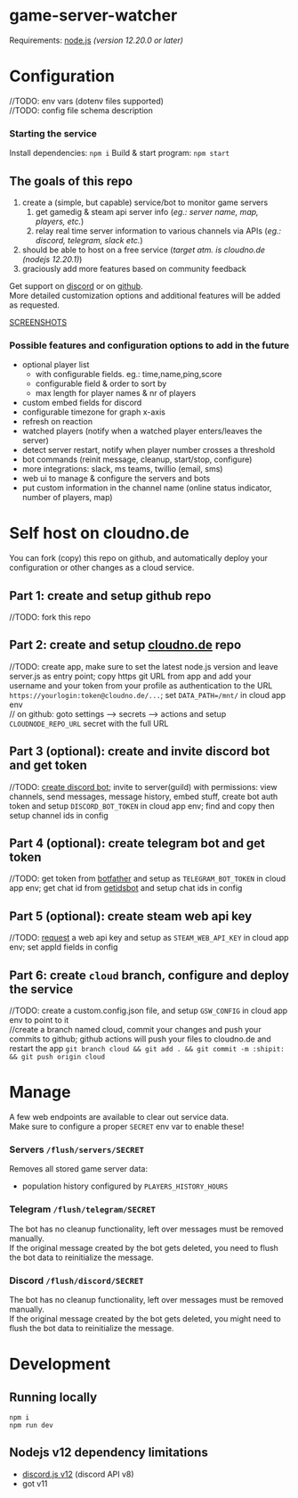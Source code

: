 # game-server-watcher
Requirements: [node.js](https://nodejs.org/) _(version 12.20.0 or later)_

# Configuration
//TODO: env vars (dotenv files supported)  
//TODO: config file schema description  

### Starting the service
Install dependencies: `npm i`
Build & start program: `npm start`

## The goals of this repo
 1. create a (simple, but capable) service/bot to monitor game servers
    1. get gamedig & steam api server info (_eg.: server name, map, players, etc._)
    1. relay real time server information to various channels via APIs (_eg.: discord, telegram, slack etc._)
 1. should be able to host on a free service (_target atm. is cloudno.de (nodejs 12.20.1)_)
 1. graciously add more features based on community feedback 

Get support on [discord](https://discord.gg/4tsbftsGJz) or on [github](https://github.com/a-sync/game-server-watcher/issues/new).  
More detailed customization options and additional features will be added as requested.  

[SCREENSHOTS](https://github.com/a-sync/game-server-watcher/issues/1#issue-1195221880)

### Possible features and configuration options to add in the future
 * optional player list
   * with configurable fields. eg.: time,name,ping,score
   * configurable field & order to sort by
   * max length for player names & nr of players
 * custom embed fields for discord
 * configurable timezone for graph x-axis
 * refresh on reaction
 * watched players (notify when a watched player enters/leaves the server)
 * detect server restart, notify when player number crosses a threshold
 * bot commands (reinit message, cleanup, start/stop, configure)
 * more integrations: slack, ms teams, twillio (email, sms)
 * web ui to manage & configure the servers and bots
 * put custom information in the channel name (online status indicator, number of players, map)

# Self host on cloudno.de
You can fork (copy) this repo on github, and automatically deploy your configuration or other changes as a cloud service.

## Part 1: create and setup github repo
//TODO: fork this repo

## Part 2: create and setup [cloudno.de](https://cloudno./de) repo
//TODO: create app, make sure to set the latest node.js version and leave server.js as entry point; copy https git URL from app and add your username and your token from your profile as authentication to the URL `https://yourlogin:token@cloudno.de/...`; set `DATA_PATH=/mnt/` in cloud app env  
// on github: goto settings --> secrets --> actions and setup `CLOUDNODE_REPO_URL` secret with the full URL

## Part 3 (optional): create and invite discord bot and get token
//TODO: [create discord bot](https://discord.com/developers/applications); invite to server(guild) with permissions: view channels, send messages, message history, embed stuff, create bot auth token and setup `DISCORD_BOT_TOKEN` in cloud app env; find and copy then setup channel ids in config  

## Part 4 (optional): create telegram bot and get token
//TODO: get token from [botfather](https://t.me/botfather) and setup as `TELEGRAM_BOT_TOKEN` in cloud app env; get chat id from [getidsbot](https://t.me/getidsbot) and setup chat ids in config  

## Part 5 (optional): create steam web api key
//TODO: [request](https://steamcommunity.com/dev/apikey) a web api key and setup as `STEAM_WEB_API_KEY` in cloud app env; set appId fields in config  

## Part 6: create `cloud` branch, configure and deploy the service
//TODO: create a custom.config.json file, and setup `GSW_CONFIG` in cloud app env to point to it  
//create a branch named cloud, commit your changes and push your commits to github; github actions will push your files to cloudno.de and restart the app `git branch cloud && git add . && git commit -m :shipit: && git push origin cloud`

# Manage
A few web endpoints are available to clear out service data.  
Make sure to configure a proper `SECRET` env var to enable these!  

### Servers `/flush/servers/SECRET`
Removes all stored game server data:  
 * population history configured by `PLAYERS_HISTORY_HOURS`

### Telegram `/flush/telegram/SECRET`
The bot has no cleanup functionality, left over messages must be removed manually.  
If the original message created by the bot gets deleted, you need to flush the bot data to reinitialize the message.

### Discord `/flush/discord/SECRET`
The bot has no cleanup functionality, left over messages must be removed manually.  
If the original message created by the bot gets deleted, you might need to flush the bot data to reinitialize the message.

# Development
## Running locally
```
npm i
npm run dev
```

## Nodejs v12 dependency limitations
* [discord.js v12](https://discord.js.org/#/docs/discord.js/v12/general/welcome) (discord API v8)  
* got v11

